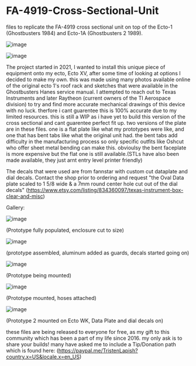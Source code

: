 # FA-4919-Cross-Sectional-Unit
files to replicate the FA-4919 cross sectional unit on top of the Ecto-1 (Ghostbusters 1984) and Ecto-1A (Ghostbusters 2 1989).

![image](https://github.com/OfficerSkidmark/FA-4919-Cross-Sectional-Unit/assets/110629277/e8dc9667-2ad4-476f-831a-548c0debf7ac)

![image](https://github.com/OfficerSkidmark/FA-4919-Cross-Sectional-Unit/assets/110629277/8db2135c-deee-4d64-b648-2eb42cb07fb1)


The project started in 2021, I wanted to install this unique piece of equipment onto my ecto, Ecto XV, after some time of looking at options I decided to make my own. this was made using many photos available online of the original ecto 1's roof rack and sketches that were available in the Ghostbusters Hanes service manual. I attempted to reach out to Texas Instruments and later Raytheon (current owners of the TI Aerospace division) to try and find more accurate mechanical drawings of this device with no luck. therfore i cant guarentee this is 100% accurate due to my limited resources. this is still a WIP as i have yet to build this version of the cross sectional and cant guarentee perfect fit up. two versions of the plate are in these files. one is a flat plate like what my prototypes were like, and one that has bent tabs like what the original unit had. the bent tabs add difficulty in the manufacturing process so only specific outfits like Oshcut who offer sheet metal bending can make this. obvioulsy the bent faceplate is more expensive but the flat one is still available.(STLs have also been made available, they just arnt entry level printer friendly)

The decals that were used are from fannstar with custom cut dataplate and dial decals. Contact the shop prior to ordering and request "the Oval Data plate scaled to 1 5/8 wide & a 7mm round center hole cut out of the dial decals"
(https://www.etsy.com/listing/834360097/texas-instrument-box-clear-and-misc)

Gallery:

![image](https://github.com/OfficerSkidmark/FA-4919-Cross-Sectional-Unit/assets/110629277/0db6eff7-70d0-488d-8ee3-8f4b8d54c167)

(Prototype fully populated, enclosure cut to size)

![image](https://github.com/OfficerSkidmark/FA-4919-Cross-Sectional-Unit/assets/110629277/bcd923d3-225c-4dfd-a236-41d7cae7fbd2)

(prototype assembled, aluminum added as guards, decals started going on)

![image](https://github.com/OfficerSkidmark/FA-4919-Cross-Sectional-Unit/assets/110629277/41715db0-0977-4fe5-ba0a-bfef2fe85884)

(Prototype being mounted)

![image](https://github.com/OfficerSkidmark/FA-4919-Cross-Sectional-Unit/assets/110629277/70ee2573-7f25-4118-85a2-187036845c97)

(Prototype mounted, hoses attached)

![image](https://github.com/OfficerSkidmark/FA-4919-Cross-Sectional-Unit/assets/110629277/916d72ef-0d4b-4d25-92bf-916ebda073df)

(Prototype 2 mounted on Ecto WK, Data Plate and dial decals on)

these files are being released to everyone for free, as my gift to this community which has been a part of my life since 2016. my only ask is to share your builds! many have asked me to include a Tip/Donation path which is found here: (https://paypal.me/TristenLapish?country.x=US&locale.x=en_US) 
